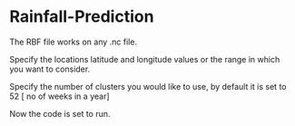 # Rainfall-Prediction
The RBF file works on any .nc file.

Specify the locations latitude and longitude values or the range in which you want to consider.

Specify the number of clusters you would like to use, by default it is set to 52 [ no of weeks in a year]  

Now the code is set to run.
